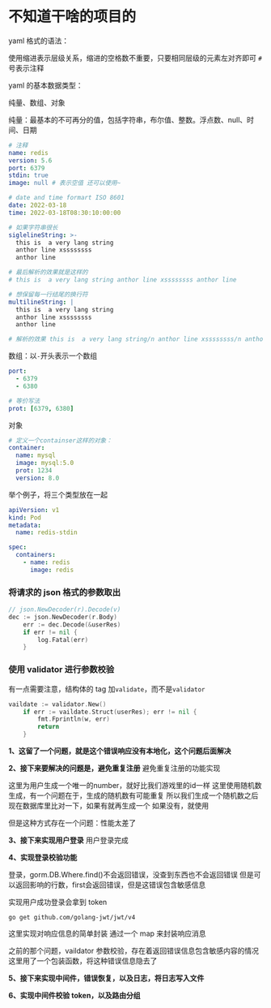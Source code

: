 # 不知道干啥的项目的

yaml 格式的语法：

使用缩进表示层级关系，缩进的空格数不重要，只要相同层级的元素左对齐即可
`#`号表示注释

yaml 的基本数据类型：

纯量、数组、对象

纯量：最基本的不可再分的值，包括字符串，布尔值、整数。浮点数、null、时间、日期

```yaml
# 注释
name: redis
version: 5.6
port: 6379
stdin: true
image: null # 表示空值 还可以使用~

# date and time formart ISO 8601
date: 2022-03-18
time: 2022-03-18T08:30:10:00:00

# 如果字符串很长
siglelineString: >-
  this is  a very lang string
  anthor line xssssssss
  anthor line

# 最后解析的效果就是这样的
# this is  a very lang string anthor line xssssssss anthor line

# 想保留每一行结尾的换行符
multilineString: |
  this is  a very lang string
  anthor line xssssssss
  anthor line

# 解析的效果 this is  a very lang string/n anthor line xssssssss/n anthor line/n
```

数组：以`-`开头表示一个数组

```yaml
port:
  - 6379
  - 6380

# 等价写法
prot: [6379, 6380]
```

对象

```yaml
# 定义一个containser这样的对象：
container:
  name: mysql
  image: mysql:5.0
  prot: 1234
  version: 8.0
```

举个例子，将三个类型放在一起

```yaml
apiVersion: v1
kind: Pod
metadata:
  name: redis-stdin

spec:
  containers:
    - name: redis
      image: redis
```

### 将请求的 json 格式的参数取出

```go
// json.NewDecoder(r).Decode(v)
dec := json.NewDecoder(r.Body)
	err := dec.Decode(&userRes)
	if err != nil {
		log.Fatal(err)
	}
```

### 使用 validator 进行参数校验

有一点需要注意，结构体的 tag 加`validate`，而不是`validator`

```go
vaildate := validator.New()
	if err := vaildate.Struct(userRes); err != nil {
		fmt.Fprintln(w, err)
		return
	}
```

**1、这留了一个问题，就是这个错误响应没有本地化，这个问题后面解决**

**2、接下来要解决的问题是，避免重复注册**
避免重复注册的功能实现

这里为用户生成一个唯一的number，就好比我们游戏里的id一样
这里使用随机数生成，有一个问题在于，生成的随机数有可能重复
所以我们生成一个随机数之后现在数据库里比对一下，如果有就再生成一个
如果没有，就使用

但是这种方式存在一个问题：性能太差了

**3、接下来实现用户登录**
用户登录完成

**4、实现登录校验功能**

登录，gorm.DB.Where.find()不会返回错误，没查到东西也不会返回错误
但是可以返回影响的行数，first会返回错误，但是这错误包含敏感信息

实现用户成功登录会拿到 token

```jwt
go get github.com/golang-jwt/jwt/v4
```

这里实现对响应信息的简单封装
通过一个 map 来封装响应消息

之前的那个问题，vaildator 参数校验，存在着返回错误信息包含敏感内容的情况
这里用了一个包装函数，将这种错误信息隐去了

**5、接下来实现中间件，错误恢复，以及日志，将日志写入文件**

**6、实现中间件校验 token，以及路由分组**
